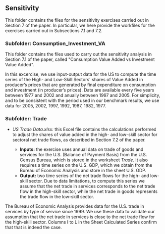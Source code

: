 ## Sensitivity
This folder contains the files for the sensitivity exercises carried out in Section 7 of the paper. In particular, we here provide the workfiles for the exercises carried out in Subsections 7.1 and 7.2.

### Subfolder: Consumption_Investment_VA
This folder contains the files used to carry out the sensitivity analysis in Section 7.1 of the paper, called "Consumption Value Added vs Investment Value Added". 

In this excercise, we use input-output data for the US to compute the time series of the High- and Low-Skill Sectors' shares of Value Added in producer’s prices that are generated by final expenditure on consumption and investment (in producer’s prices). Data are available every five years between 1977 and 2002 and anually between 1997 and 2005. For simplicity, and to be consistent with the period used in our benchmark results, we use data for 2005, 2002, 1997, 1992, 1987, 1982, 1977.


### Subfolder: Trade

* *US Trade Data.xlsx:* this Excel file contains the calculations performed to adjust the shares of value added in the high- and low-skill sector for sectoral net trade flows, as described in Section 7.2 of the paper. 

    * **Inputs:** the exercise uses annual data on trade of goods and services for the U.S. (Balance of Payment Basis) from the U.S. Census Bureau, which is stored in the worksheet *Trade*. It also requires a time series on the U.S. GDP, which we obtain from the Bureau of Economic Analysis and store in the sheet U.S. GDP.
    * **Output:** two time series of the net trade flows for the high- and low-skill sector. Due to data limitations, to compute this series we assume that the net trade in services corresponds to the net trade flow in the high-skill sector, while the net trade in goods represents the trade flow in the low-skill sector. 
    
The Bureau of Economic Analysis provides data for the U.S. trade in services by type of service since 1999. We use these data to validate our assumption that the net trade in services is close to the net trade flow for the high-skill sector. Columns I to L in the Sheet Calculated Series confirm that that is indeed the case.
